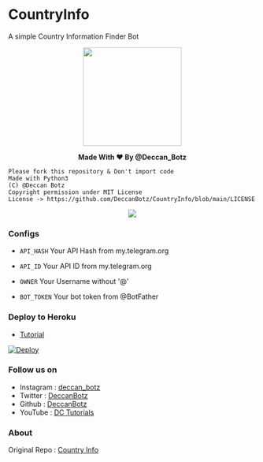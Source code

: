 # CountryInfo
A simple Country Information Finder Bot
<p align="middle">
 <img src = "https://telegra.ph/file/b449c690dac61a8193437.jpg" width="200" height="200">
</p>
  <b><p align="center">Made With ❤ By @Deccan_Botz</p></b>


```
Please fork this repository & Don't import code
Made with Python3
(C) @Deccan Botz 
Copyright permission under MIT License
License -> https://github.com/DeccanBotz/CountryInfo/blob/main/LICENSE
```

<p align="center">
  <a href="https://www.python.org">
    <img src="http://ForTheBadge.com/images/badges/made-with-python.svg">
  </a>
</p>

### Configs

* `API_HASH` Your API Hash from my.telegram.org

* `API_ID` Your API ID from my.telegram.org

* `OWNER` Your Username without '@'

* `BOT_TOKEN` Your bot token from @BotFather

### Deploy to Heroku
* [Tutorial](https://youtube.com)

[![Deploy](https://www.herokucdn.com/deploy/button.svg)](https://heroku.com/deploy?template=https://github.com/DeccanBotz/CountryInfo)


### Follow us on 

* Instagram : [deccan_botz](https://www.instagram.com/deccan_botz/)
* Twitter   : [DeccanBotz](https://www.twitter.com/DeccanBotz/)
* Github    : [DeccanBotz](https://github.com/DeccanBotz/)
* YouTube   : [DC Tutorials](https://www.youtube.com/channel/UCt96T3IQs3sM7ZtthNz-tmA)

### About 

Original Repo : [Country Info](https://github.com/FayasNoushad/Country-Info-Bot)
